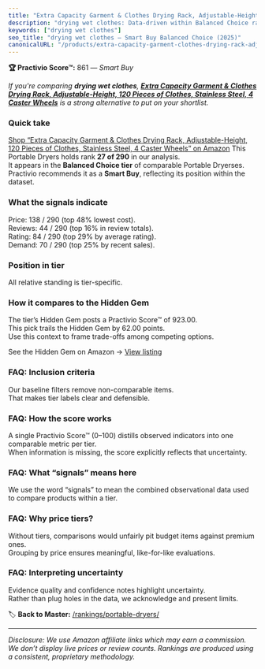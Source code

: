 ```yaml
---
title: "Extra Capacity Garment & Clothes Drying Rack, Adjustable-Height, 120 Pieces of Clothes, Stainless Steel, 4 Caster Wheels"
description: "drying wet clothes: Data-driven within Balanced Choice ranking using the Practivio Score™. Positioned by quality, value, demand, findability, momentum."
keywords: ["drying wet clothes"]
seo_title: "drying wet clothes — Smart Buy Balanced Choice (2025)"
canonicalURL: "/products/extra-capacity-garment-clothes-drying-rack-adjustable-height-120-pieces-of-clothes-stainless-steel-4-caster-wheels-B06XCSY9G2/"
---
```


**🏆 Practivio Score™:** 861 — _Smart Buy_


*If you're comparing **drying wet clothes**, **[Extra Capacity Garment & Clothes Drying Rack, Adjustable-Height, 120 Pieces of Clothes, Stainless Steel, 4 Caster Wheels](https://www.amazon.com/dp/B06XCSY9G2?tag=practivio-20)** is a strong alternative to put on your shortlist.*
### Quick take
[Shop “Extra Capacity Garment & Clothes Drying Rack, Adjustable-Height, 120 Pieces of Clothes, Stainless Steel, 4 Caster Wheels” on Amazon](https://www.amazon.com/dp/B06XCSY9G2?tag=practivio-20)
This Portable Dryers holds rank **27 of 290** in our analysis.  
It appears in the **Balanced Choice tier** of comparable Portable Dryerses.  
Practivio recommends it as a **Smart Buy**, reflecting its position within the dataset.

### What the signals indicate
Price: 138 / 290 (top 48% lowest cost).  
Reviews: 44 / 290 (top 16% in review totals).  
Rating: 84 / 290 (top 29% by average rating).  
Demand: 70 / 290 (top 25% by recent sales).

### Position in tier
All relative standing is tier-specific.

### How it compares to the Hidden Gem
The tier’s Hidden Gem posts a Practivio Score™ of 923.00.  
This pick trails the Hidden Gem by 62.00 points.  
Use this context to frame trade-offs among competing options.  

See the Hidden Gem on Amazon → [View listing](https://www.amazon.com/dp/B00Q4X2FSM?tag=practivio-20)

### FAQ: Inclusion criteria
Our baseline filters remove non-comparable items.  
That makes tier labels clear and defensible.

### FAQ: How the score works
A single Practivio Score™ (0–100) distills observed indicators into one comparable metric per tier.  
When information is missing, the score explicitly reflects that uncertainty.

### FAQ: What “signals” means here
We use the word “signals” to mean the combined observational data used to compare products within a tier.

### FAQ: Why price tiers?
Without tiers, comparisons would unfairly pit budget items against premium ones.  
Grouping by price ensures meaningful, like-for-like evaluations.

### FAQ: Interpreting uncertainty
Evidence quality and confidence notes highlight uncertainty.  
Rather than plug holes in the data, we acknowledge and present limits.


🏷️ **Back to Master:** [/rankings/portable-dryers/](/rankings/portable-dryers/)

---
_Disclosure: We use Amazon affiliate links which may earn a commission. We don’t display live prices or review counts. Rankings are produced using a consistent, proprietary methodology._
